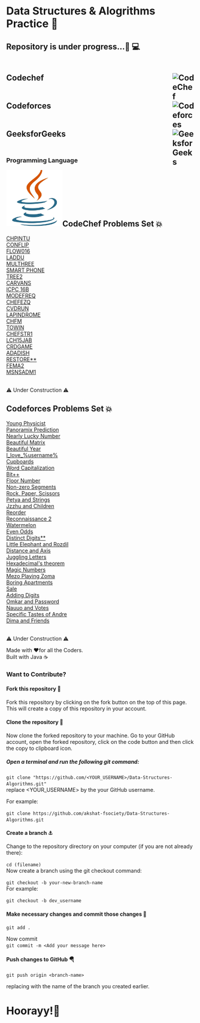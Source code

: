 # Data Structures & Alogrithms Practice 💢
<h2>
Repository is under progress...🚀 💻<br><br><br>
Codechef<img align="right" alt="CodeChef" width="60px" src="https://api.iconify.design/simple-icons:codechef.svg"/><br><br><br>
Codeforces<img align="right" alt="Codeforces" width="60px" src="https://api.iconify.design/simple-icons:codeforces.svg"/><br><br><br>
GeeksforGeeks<img align="right" alt="GeeksforGeeks" width="60px" src="https://api.iconify.design/simple-icons:geeksforgeeks.svg?color=green"/><br><br>
</h2>

<h3>Programming Language</h3>
<img align="left" alt="Java" width="150px" src="https://raw.githubusercontent.com/github/explore/80688e429a7d4ef2fca1e82350fe8e3517d3494d/topics/java/java.png" />
<br><br><br><br><br><br>
<h2>CodeChef Problems Set 💥</h2>
<a href="https://github.com/akshat-fsociety/DSA-practice/blob/master/CodeChef/CHPINTU.java">CHPINTU</a><br>
<a href="https://github.com/akshat-fsociety/DSA-practice/blob/master/CodeChef/CONFLIP.java">CONFLIP</a><br>
<a href="https://github.com/akshat-fsociety/DSA-practice/blob/master/CodeChef/FLOW016.java">FLOW016</a><br>
<a href="https://github.com/akshat-fsociety/DSA-practice/blob/master/CodeChef/LADDU.java">LADDU</a><br>
<a href="https://github.com/akshat-fsociety/DSA-practice/blob/master/CodeChef/MULTHREE.java">MULTHREE</a><br>
<a href="https://github.com/akshat-fsociety/DSA-practice/blob/master/CodeChef/SmartPhone.java">SMART PHONE</a><br>
<a href="https://github.com/akshat-fsociety/DSA-practice/blob/master/CodeChef/Hash/TREE2.java">TREE2</a><br>
<a href="https://github.com/akshat-fsociety/DSA-practice/blob/master/CodeChef/Arrays/CARVANS.java">CARVANS</a><br>
<a href="https://github.com/akshat-fsociety/DSA-practice/blob/master/CodeChef/Arrays/ICPC16B.java">ICPC 16B</a><br>
<a href="https://github.com/akshat-fsociety/DSA-practice/blob/master/CodeChef/Arrays/MODEFREQ.java">MODEFREQ</a><br>
<a href="https://github.com/akshat-fsociety/DSA-practice/blob/master/CodeChef/Oct-Long-Challenge/CHEFEZQ.java">CHEFEZQ</a><br>
<a href="https://github.com/akshat-fsociety/DSA-practice/blob/master/CodeChef/Oct-Long-Challenge/CVDRUN.java">CVDRUN</a><br>
<a href="https://github.com/akshat-fsociety/DSA-practice/blob/master/CodeChef/Strings/Lapindrome.java">LAPINDROME</a><br>
<a href="https://github.com/akshat-fsociety/DSA-practice/blob/master/CodeChef/CHFM.java">CHFM</a><br>
<a href="https://github.com/akshat-fsociety/Data-Structures-Algorithms/blob/master/CodeChef/TOWIN.java">TOWIN</a><br>
<a href="https://github.com/akshat-fsociety/Data-Structures-Algorithms/blob/master/CodeChef/CHEFSTR1.java">CHEFSTR1</a><br>
<a href = "https://github.com/akshat-fsociety/Data-Structures-Algorithms/blob/master/CodeChef/LCH15JAB.java">LCH15JAB</a><br>
<a href="https://github.com/akshat-fsociety/Data-Structures-Algorithms/blob/master/CodeChef/CRDGAME.java">CRDGAME</a><br>
<a href="https://github.com/akshat-fsociety/Data-Structures-Algorithms/blob/master/CodeChef/ADADISH.java">ADADISH</a><br>
<a href="https://github.com/akshat-fsociety/Data-Structures-Algorithms/blob/master/CodeChef/RESTORE.java">RESTORE**</a><br>
<a href="https://github.com/akshat-fsociety/Data-Structures-Algorithms/blob/master/CodeChef/FEMA2.java">FEMA2</a><br>
<a href="https://github.com/akshat-fsociety/Data-Structures-Algorithms/blob/master/CodeChef/MSNSADM1.java">MSNSADM1</a><br>
<br>
<p>⚠ Under Construction ⚠</p>


<h2>Codeforces Problems Set 💥</h2>
<a href="https://github.com/akshat-fsociety/DSA-practice/blob/master/Codeforces/codeforces-ladders/Ladder%20A/69A.java">Young Physicist</a><br>
<a href="https://github.com/akshat-fsociety/DSA-practice/blob/master/Codeforces/codeforces-ladders/Ladder%20A/80A.java">Panoramix Prediction</a><br>
<a href="https://github.com/akshat-fsociety/Data-Structures-Algorithms/blob/master/Codeforces/codeforces-ladders/Ladder%20A/110A.java">Nearly Lucky Number</a><br>
<a href="https://github.com/akshat-fsociety/DSA-practice/blob/master/Codeforces/codeforces-ladders/Ladder%20A/236A.java">Beautiful Matrix</a><br>
<a href="https://github.com/akshat-fsociety/DSA-practice/blob/master/Codeforces/codeforces-ladders/Ladder%20A/271A.java">Beautiful Year</a><br>
<a href="https://github.com/akshat-fsociety/Data-Structures-Algorithms/blob/master/Codeforces/codeforces-ladders/Ladder%20A/155A.java">I_love_%username%</a><br>
<a href="https://github.com/akshat-fsociety/Data-Structures-Algorithms/tree/master/Codeforces/codeforces-laddersLadder%20A/248A.java">Cupboards</a><br>
<a href="https://github.com/akshat-fsociety/DSA-practice/blob/master/Codeforces/codeforces-ladders/Ladder%20A/281A.java">Word Capitalization</a><br>
<a href="https://github.com/akshat-fsociety/Data-Structures-Algorithms/blob/master/Codeforces/codeforces-ladders/Ladder%20A/282A.java">Bit++</a><br>
<a href="https://github.com/akshat-fsociety/Data-Structures-Algorithms/blob/master/Codeforces/codeforces-ladders/Ladder%20A/1426A.java">Floor Number</a><br>
<a href="https://github.com/akshat-fsociety/DSA-practice/blob/master/Codeforces/codeforces-ladders/Ladder%20D/1426D.java">Non-zero Segments</a><br>
<a href="https://github.com/akshat-fsociety/DSA-practice/blob/master/Codeforces/codeforces-ladders/Ladder%20E/1426E.java">Rock, Paper, Scissors</a><br>
<a href="https://github.com/akshat-fsociety/Data-Structures-Algorithms/blob/master/Codeforces/codeforces-ladders/Ladder%20A/112A.java">Petya and Strings</a><br>
<a href="https://github.com/akshat-fsociety/Data-Structures-Algorithms/blob/master/Codeforces/codeforces-ladders/Ladder%20A/450A.java">Jzzhu and Children</a><br>
<a href="https://github.com/akshat-fsociety/Data-Structures-Algorithms/blob/master/Codeforces/codeforces-ladders/Ladder%20A/1436A.java">Reorder</a><br>
<a href="https://github.com/akshat-fsociety/Data-Structures-Algorithms/blob/master/Codeforces/codeforces-ladders/Ladder%20A/34A.java">Reconnaissance 2</a><br>
<a href="https://github.com/akshat-fsociety/Data-Structures-Algorithms/blob/master/Codeforces/codeforces-ladders/Ladder%20A/watermelon(A).java">Watermelon</a><br>
<a href="https://github.com/akshat-fsociety/Data-Structures-Algorithms/blob/master/Codeforces/codeforces-ladders/Ladder%20A/318A.java">Even Odds</a><br>
<a href="https://github.com/akshat-fsociety/Data-Structures-Algorithms/blob/master/Codeforces/codeforces-ladders/Ladder%20A/1228.java">Distinct Digits**</a><br>
<a href="https://github.com/akshat-fsociety/Data-Structures-Algorithms/blob/master/Codeforces/codeforces-ladders/Ladder%20A/205A.java">Little Elephant and Rozdil</a><br>
<a href="https://github.com/akshat-fsociety/Data-Structures-Algorithms/blob/master/Codeforces/codeforces-ladders/Ladder%20A/1401.java">Distance and Axis</a><br>
<a href="https://github.com/akshat-fsociety/Data-Structures-Algorithms/blob/master/Codeforces/codeforces-ladders/Ladder%20A/1397.java">Juggling Letters</a><br>
<a href="https://github.com/akshat-fsociety/Data-Structures-Algorithms/blob/master/Codeforces/codeforces-ladders/Ladder%20A/199A.java">Hexadecimal's theorem</a><br>
<a href="https://github.com/akshat-fsociety/Data-Structures-Algorithms/blob/master/Codeforces/codeforces-ladders/Ladder%20A/320A.java">Magic Numbers</a><br>
<a href="https://github.com/akshat-fsociety/Data-Structures-Algorithms/blob/master/Codeforces/codeforces-ladders/Ladder%20A/1285.java">Mezo Playing Zoma</a><br>
<a href="https://github.com/akshat-fsociety/Data-Structures-Algorithms/blob/master/Codeforces/codeforces-ladders/Ladder%20A/1433.java">Boring Apartments</a><br>
<a href="https://github.com/akshat-fsociety/Data-Structures-Algorithms/blob/master/Codeforces/codeforces-ladders/Ladder%20B/34B.java">Sale</a><br>
<a href="https://github.com/akshat-fsociety/Data-Structures-Algorithms/blob/master/Codeforces/codeforces-ladders/Ladder%20A/260A.java">Adding Digits</a><br>
<a href="https://github.com/akshat-fsociety/Data-Structures-Algorithms/blob/master/Codeforces/codeforces-ladders/Ladder%20A/1392A.java">Omkar and Password</a><br>
<a href = "https://github.com/akshat-fsociety/Data-Structures-Algorithms/blob/master/Codeforces/codeforces-ladders/Ladder%20A/1173A.java">Nauuo and Votes</a><br>
<a href="https://github.com/akshat-fsociety/Data-Structures-Algorithms/blob/master/Codeforces/codeforces-ladders/Ladder%20A/1438.java">Specific Tastes of Andre</a><br>
<a href="https://github.com/akshat-fsociety/Data-Structures-Algorithms/blob/master/Codeforces/codeforces-ladders/Ladder%20A/272A.java">Dima and Friends</a><br>
<br>
<p>⚠ Under Construction ⚠</p>


Made with ❤for all the Coders.<br>
Built with Java ☕

<h3>Want to Contribute?</h3>
<h4>Fork this repository 🔱</h4>
<p>Fork this repository by clicking on the fork button on the top of this page. This will create a copy of this repository in your account.</p>

<h4>Clone the repository 🏁</h4>
<p>Now clone the forked repository to your machine. Go to your GitHub account, open the forked repository, click on the code button and then click the copy to clipboard icon.</p>

<h5>Open a terminal and run the following git command:</h5>

```git clone "https://github.com/<YOUR_USERNAME>/Data-Structures-Algorithms.git"```<br>
replace <YOUR_USERNAME> by the your GitHub username.

For example:

```git clone https://github.com/akshat-fsociety/Data-Structures-Algorithms.git```

<h4>Create a branch ⚓</h4>
Change to the repository directory on your computer (if you are not already there):

```cd (filename)```<br>
Now create a branch using the git checkout command:

```git checkout -b your-new-branch-name```<br>
For example:

```git checkout -b dev_username```<br>

<h4>Make necessary changes and commit those changes 🚏 </h4>

```git add .```<br>

Now commit<br>
```git commit -m <Add your message here>```<br>

<h4>Push changes to GitHub 🪂</h4>

```git push origin <branch-name>``` <br>

replacing <branch-name> with the name of the branch you created earlier.
  
  <h1>Hoorayy!🎉</h1>
  
